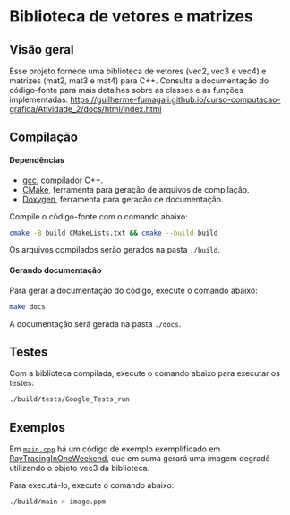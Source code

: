 # Biblioteca de vetores e matrizes

## Visão geral

Esse projeto fornece uma biblioteca de vetores (vec2, vec3 e vec4) e matrizes (mat2, mat3 e mat4) para C++.
Consulta a documentação do código-fonte para mais detalhes sobre as classes e as funções implementadas: https://guilherme-fumagali.github.io/curso-computacao-grafica/Atividade_2/docs/html/index.html

## Compilação

#### Dependências

- [gcc](https://gcc.gnu.org/), compilador C++.
- [CMake](https://cmake.org/), ferramenta para geração de arquivos de compilação.
- [Doxygen](https://www.doxygen.nl/index.html), ferramenta para geração de documentação.

Compile o código-fonte com o comando abaixo:

```bash 
cmake -B build CMakeLists.txt && cmake --build build
```

Os arquivos compilados serão gerados na pasta `./build`.

#### Gerando documentação

Para gerar a documentação do código, execute o comando abaixo:

```bash
make docs
```

A documentação será gerada na pasta `./docs`.

## Testes

Com a biblioteca compilada, execute o comando abaixo para executar os testes:

```bash
./build/tests/Google_Tests_run
```

## Exemplos

Em [`main.cpp`](src/main.cpp) há um código de exemplo exemplificado em [RayTracingInOneWeekend](https://raytracing.github.io/books/RayTracingInOneWeekend.html#thevec3class), que em suma gerará uma imagem degradê utilizando o objeto vec3 da biblioteca.

Para executá-lo, execute o comando abaixo:

```bash
./build/main > image.ppm
```
